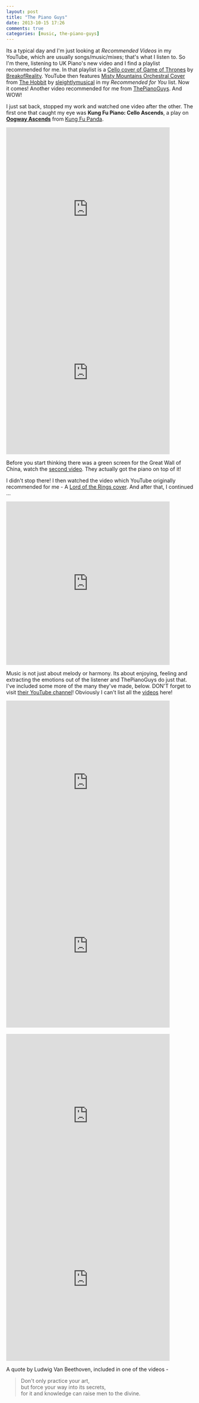 ```yaml
---
layout: post
title: "The Piano Guys"
date: 2013-10-15 17:26
comments: true
categories: [music, the-piano-guys]
---
```


Its a typical day and I'm just looking at *Recommended Videos* in my YouTube, which are usually songs/music/mixes; that's what I listen to. So I'm there, listening to UK Piano's new video and I find a playlist recommended for me. In that playlist is a [Cello cover of Game of Thrones][1] by [BreakofReality][2]. YouTube then features [Misty Mountains Orchestral Cover][3] from [The Hobbit][4] by [sleightlymusical][5] in my *Recommended for You* list. Now it comes! Another video recommended for me from [ThePianoGuys][6]. And WOW! 

<!-- more --> 

I just sat back, stopped my work and watched one video after the other. The first one that caught my eye was **Kung Fu Piano: Cello Ascends**, a play on **[Oogway Ascends][7]** from [Kung Fu Panda][8].

<div class="youtube">
    <iframe id="vid1" type="text/html" class="youtube" width="440" height="440" src="http://www.youtube.com/embed/NCaH-qqTWpk" frameborder="0">
    </iframe>
</div>
<div class="youtube">
    <iframe id="vid2" type="text/html" class="youtube" width="440" height="440" src="http://www.youtube.com/embed/3v-HaH0h6gA" frameborder="0">
    </iframe>
</div>

Before you start thinking there was a green screen for the Great Wall of China, watch the [second video][102]. They actually got the piano on top of it! 

I didn't stop there! I then watched the video which YouTube originally recommended for me - A [Lord of the Rings cover][103]. And after that, I continued ...

<div class="youtube">
    <iframe id="vid3" type="text/html" class="youtube" width="440" height="440" src="http://www.youtube.com/embed/FZNqs0YgWkM" frameborder="0">
    </iframe>
</div>

Music is not just about melody or harmony. Its about enjoying, feeling and extracting the emotions out of the listener and ThePianoGuys do just that. I've included some more of the many they've made, below. DON'T forget to visit [their YouTube channel][9]!
Obviously I can't list all the [videos][10] here! 

<div class="youtube">
    <iframe id="vid4" type="text/html" class="youtube" width="440" height="440" src="http://www.youtube.com/embed/9p0BqUcQ7i0" frameborder="0">
    </iframe>
</div>
<div class="youtube">
    <iframe id="vid5" type="text/html" class="youtube" width="440" height="440" src="http://www.youtube.com/embed/lUjWJSnGVB0" frameborder="0">
    </iframe>
</div>

<br/>

<div class="youtube">
    <iframe id="vid6" type="text/html" class="youtube" width="440" height="440" src="http://www.youtube.com/embed/P94DusN4LsY" frameborder="0">
    </iframe>
</div>
<div class="youtube">
    <iframe id="vid7" type="text/html" class="youtube" width="440" height="440" src="http://www.youtube.com/embed/mJ_fkw5j-t0" frameborder="0">
    </iframe>
</div>

A quote by Ludwig Van Beethoven, included in one of the videos -

> Don't only practice your art,  
> but force your way into its secrets,  
> for it and knowledge can raise men to the divine.

[1]: http://www.youtube.com/watch?v=ydRAb9cwHnA&list=RD03X6a9odk6b_c
[2]: http://www.youtube.com/user/BreakofReaIity
[3]: http://www.youtube.com/watch?v=5wLfOZiAd8Y
[4]: http://www.imdb.com/title/tt0903624/
[5]: http://www.youtube.com/user/sleightlymusical
[6]: http://thepianoguys.com/
[7]: http://www.youtube.com/watch?v=cdjnonJdxtM
[8]: http://www.imdb.com/title/tt0441773/
[9]: http://www.youtube.com/user/ThePianoGuys
[10]: http://www.youtube.com/user/ThePianoGuys/videos
[101]: http://www.youtube.com/watch?v=NCaH-qqTWpk
[102]: http://www.youtube.com/watch?v=3v-HaH0h6gAz
[103]: http://www.youtube.com/watch?v=FZNqs0YgWkM

<script type="text/javascript">
var vid1 = document.getElementById("vid1");
var vid2 = document.getElementById("vid2");
var vid3 = document.getElementById("vid3");
var vid4 = document.getElementById("vid4");
var vid5 = document.getElementById("vid5");
var vid6 = document.getElementById("vid6");
var vid7 = document.getElementById("vid7");
if (document.width < 700) {
    vid1.width = document.width * 0.7;
    vid2.width = document.width * 0.7;
    vid3.width = document.width * 0.7;
    vid4.width = document.width * 0.7;
    vid5.width = document.width * 0.7;
    vid6.width = document.width * 0.7;
    vid7.width = document.width * 0.7;
} else {
    vid1.width = document.width * 0.32;
    vid2.width = document.width * 0.32;
    vid3.width = document.width * 0.64;
    vid4.width = document.width * 0.32;
    vid5.width = document.width * 0.32;
    vid6.width = document.width * 0.32;
    vid7.width = document.width * 0.32;
}
vid1.height = vid1.width * 0.75;
vid2.height = vid2.width * 0.75;
vid3.height = vid3.width * 0.75;
vid4.height = vid4.width * 0.75;
vid5.height = vid5.width * 0.75;
vid6.height = vid6.width * 0.75;
vid7.height = vid7.width * 0.75;
</script>